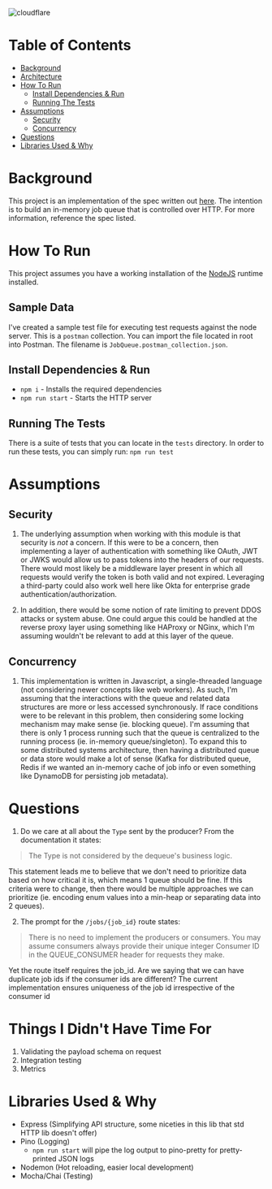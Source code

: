 ![cloudflare](https://github.com/schachte/JobQueue/actions/workflows/testing.yml/badge.svg)

# Table of Contents

- [Background](#background)
- [Architecture](#architecture)
- [How To Run](#how-to-run)
  - [Install Dependencies & Run](#install-dependencies---run)
  - [Running The Tests](#running-the-tests)
- [Assumptions](#assumptions)
  - [Security](#security)
  - [Concurrency](#concurrency)
- [Questions](#questions)
- [Libraries Used & Why](#libraries-used---why)

# Background

This project is an implementation of the spec written out [here](https://gist.github.com/renandincer/29802d6c84f92ad79bb94ef54fb92444). The intention is to build an in-memory job queue that is controlled over HTTP. For more information, reference the spec listed.

# How To Run

This project assumes you have a working installation of the [NodeJS](https://nodejs.org/en/download/) runtime installed.

## Sample Data

I've created a sample test file for executing test requests against the node server. This is a `postman` collection. You can import the file located in root into Postman. The filename is `JobQueue.postman_collection.json`.

## Install Dependencies & Run

- `npm i` - Installs the required dependencies
- `npm run start` - Starts the HTTP server

## Running The Tests

There is a suite of tests that you can locate in the `tests` directory. In order to run these tests, you can simply run:
`npm run test`

# Assumptions

## Security

1. The underlying assumption when working with this module is that security is _not_ a concern. If this were to be a concern, then implementing a layer of authentication with something like OAuth, JWT or JWKS would allow us to pass tokens into the headers of our requests. There would most likely be a middleware layer present in which all requests would verify the token is both valid and not expired. Leveraging a third-party could also work well here like Okta for enterprise grade authentication/authorization.

2. In addition, there would be some notion of rate limiting to prevent DDOS attacks or system abuse. One could argue this could be handled at the reverse proxy layer using something like HAProxy or NGinx, which I'm assuming wouldn't be relevant to add at this layer of the queue.

## Concurrency

1. This implementation is written in Javascript, a single-threaded language (not considering newer concepts like web workers). As such, I'm assuming that the interactions with the queue and related data structures are more or less accessed synchronously. If race conditions were to be relevant in this problem, then considering some locking mechanism may make sense (ie. blocking queue). I'm assuming that there is only 1 process running such that the queue is centralized to the running process (ie. in-memory queue/singleton). To expand this to some distributed systems architecture, then having a distributed queue or data store would make a lot of sense (Kafka for distributed queue, Redis if we wanted an in-memory cache of job info or even something like DynamoDB for persisting job metadata).

# Questions

1. Do we care at all about the `Type` sent by the producer? From the documentation it states:

> The Type is not considered by the dequeue's business logic.

This statement leads me to believe that we don't need to prioritize data based on how critical it is, which means 1 queue should be fine. If this criteria were to change, then there would be multiple approaches we can prioritize (ie. encoding enum values into a min-heap or separating data into 2 queues).

2. The prompt for the `/jobs/{job_id}` route states:

> There is no need to implement the producers or consumers. You may assume consumers always provide their unique integer Consumer ID in the QUEUE_CONSUMER header for requests they make.

Yet the route itself requires the job_id. Are we saying that we can have duplicate job ids if the consumer ids are different?
The current implementation ensures uniqueness of the job id irrespective of the consumer id

# Things I Didn't Have Time For

1. Validating the payload schema on request
2. Integration testing
3. Metrics

# Libraries Used & Why

- Express (Simplifying API structure, some niceties in this lib that std HTTP lib doesn't offer)
- Pino (Logging)
  - `npm run start` will pipe the log output to pino-pretty for pretty-printed JSON logs
- Nodemon (Hot reloading, easier local development)
- Mocha/Chai (Testing)

